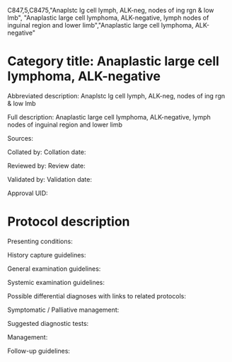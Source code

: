 C847,5,C8475,"Anaplstc lg cell lymph, ALK-neg, nodes of ing rgn & low lmb", "Anaplastic large cell lymphoma, ALK-negative, lymph nodes of inguinal region and lower limb","Anaplastic large cell lymphoma, ALK-negative"
# Category title: Anaplastic large cell lymphoma, ALK-negative

Abbreviated description: Anaplstc lg cell lymph, ALK-neg, nodes of ing rgn & low lmb

Full description: Anaplastic large cell lymphoma, ALK-negative, lymph nodes of inguinal region and lower limb

Sources:

Collated by:
Collation date:

Reviewed by:
Review date:

Validated by:
Validation date:

Approval UID:

# Protocol description

Presenting conditions:

History capture guidelines:

General examination guidelines:

Systemic examination guidelines:

Possible differential diagnoses with links to related protocols:

Symptomatic / Palliative management:

Suggested diagnostic tests:

Management:

Follow-up guidelines:
